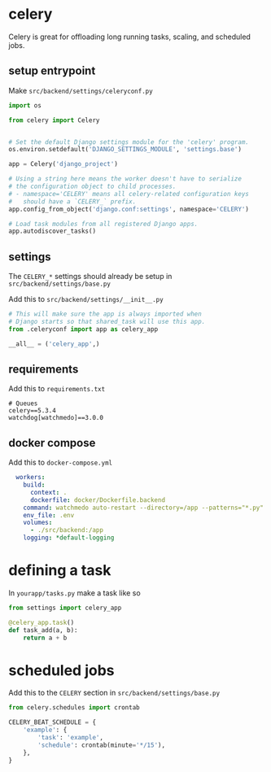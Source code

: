 # celery

Celery is great for offloading long running tasks, scaling, and scheduled jobs.

## setup entrypoint

Make `src/backend/settings/celeryconf.py`

```py
import os

from celery import Celery


# Set the default Django settings module for the 'celery' program.
os.environ.setdefault('DJANGO_SETTINGS_MODULE', 'settings.base')

app = Celery('django_project')

# Using a string here means the worker doesn't have to serialize
# the configuration object to child processes.
# - namespace='CELERY' means all celery-related configuration keys
#   should have a `CELERY_` prefix.
app.config_from_object('django.conf:settings', namespace='CELERY')

# Load task modules from all registered Django apps.
app.autodiscover_tasks()
```

## settings

The `CELERY_*` settings should already be setup in `src/backend/settings/base.py`

Add this to `src/backend/settings/__init__.py`

```py
# This will make sure the app is always imported when
# Django starts so that shared_task will use this app.
from .celeryconf import app as celery_app

__all__ = ('celery_app',)
```

## requirements

Add this to `requirements.txt`

```
# Queues
celery==5.3.4
watchdog[watchmedo]==3.0.0
```

## docker compose

Add this to `docker-compose.yml`

```yaml
  workers:
    build:
      context: .
      dockerfile: docker/Dockerfile.backend
    command: watchmedo auto-restart --directory=/app --patterns="*.py" --recursive -- celery -A settings.celeryconf worker -l INFO -B
    env_file: .env
    volumes:
      - ./src/backend:/app
    logging: *default-logging
```

# defining a task

In `yourapp/tasks.py` make a task like so

```py
from settings import celery_app

@celery_app.task()
def task_add(a, b):
    return a + b
```

# scheduled jobs

Add this to the `CELERY` section in `src/backend/settings/base.py`

```py
from celery.schedules import crontab

CELERY_BEAT_SCHEDULE = {
    'example': {
        'task': 'example',
        'schedule': crontab(minute='*/15'),
    },
}
```
